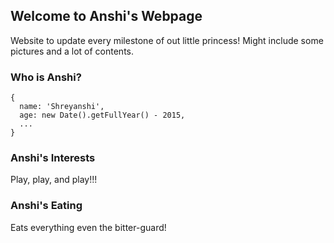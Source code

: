 ## Welcome to Anshi's Webpage
Website to update every milestone of out little princess! Might include some pictures and a lot of contents.
### Who is Anshi?

```
{
  name: 'Shreyanshi',
  age: new Date().getFullYear() - 2015,
  ...
}
```

### Anshi's Interests

Play, play, and play!!!
### Anshi's Eating

Eats everything even the bitter-guard!
